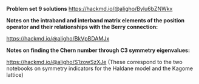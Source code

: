 **Problem set 9 solutions** https://hackmd.io/@aligho/Bylu6bZNWkx

**Notes on the intraband and interband matrix elements of the position operator and their relationships with the Berry connection:**

https://hackmd.io/@aligho/BkVpBDAMJx

**Notes on finding the Chern number through C3 symmetry eigenvalues:**

https://hackmd.io/@aligho/S1zowSzXJe (These correspond to the two notebooks on symmetry indicators for the Haldane model and the Kagome lattice)


